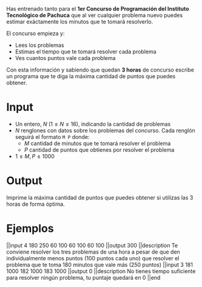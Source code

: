 Has entrenado tanto para el **1er Concurso de Programación del Instituto Tecnológico de Pachuca** que al ver cualquier problema nuevo puedes estimar exáctamente los minutos que te tomará resolverlo.

El concurso empieza y:

 - Lees los problemas
 - Estimas el tiempo que te tomará resolver cada problema
 - Ves cuantos puntos vale cada problema

Con esta información y sabiendo que quedan **3 horas** de concurso escribe un programa que te diga la máxima cantidad de puntos que puedes obtener.

# Input

 - Un entero, $N$ ($1 \le N \le 16$), indicando la cantidad de problemas
 - $N$ renglones con datos sobre los problemas del concurso. Cada renglón seguirá el formato `M P` donde:
   - $M$ cantidad de minutos que te tomará resolver el problema
   - $P$ cantidad de puntos que obtienes por resolver el problema
 - $1 \le M, P \le 1000$

# Output

Imprime la máxima cantidad de puntos que puedes obtener si utilizas las 3 horas de forma óptima.

# Ejemplos

||input
4
180 250
60 100
60 100
60 100
||output
300
||description
Te conviene resolver los tres problemas de una hora a pesar de que den individualmente menos puntos (100 puntos cada uno) que resolver el problema que te toma 180 minutos que vale más (250 puntos)
||input
3
181 1000
182 1000
183 1000
||output
0
||description
No tienes tiempo suficiente para resolver ningún problema, tu puntaje quedará en 0
||end
